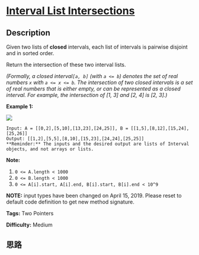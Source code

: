 # [Interval List Intersections][title]

## Description

Given two lists of **closed** intervals, each list of intervals is pairwise
disjoint and in sorted order.

Return the intersection of these two interval lists.

_(Formally, a closed interval`[a, b]` (with `a <= b`) denotes the set of real
numbers `x` with `a <= x <= b`.  The intersection of two closed intervals is a
set of real numbers that is either empty, or can be represented as a closed
interval.  For example, the intersection of [1, 3] and [2, 4] is [2, 3].)_



**Example 1:**

**![](https://assets.leetcode.com/uploads/2019/01/30/interval1.png)**
            Input: A = [[0,2],[5,10],[13,23],[24,25]], B = [[1,5],[8,12],[15,24],[25,26]]    Output: [[1,2],[5,5],[8,10],[15,23],[24,24],[25,25]]    **Reminder:** The inputs and the desired output are lists of Interval objects, and not arrays or lists.    



**Note:**

  1. `0 <= A.length < 1000`
  2. `0 <= B.length < 1000`
  3. `0 <= A[i].start, A[i].end, B[i].start, B[i].end < 10^9`

**NOTE:**  input types have been changed on April 15, 2019. Please reset to
default code definition to get new method signature.


**Tags:** Two Pointers

**Difficulty:** Medium

## 思路

[title]: https://leetcode.com/problems/interval-list-intersections

